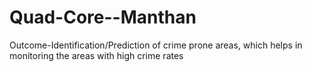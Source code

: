 # Quad-Core--Manthan
Outcome-Identification/Prediction of crime prone areas, which helps in monitoring the areas with high crime rates
